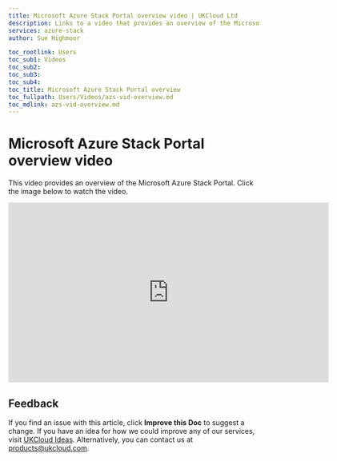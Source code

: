 ```yaml
---
title: Microsoft Azure Stack Portal overview video | UKCloud Ltd
description: Links to a video that provides an overview of the Microsoft Azure Stack portal
services: azure-stack
author: Sue Highmoor

toc_rootlink: Users
toc_sub1: Videos
toc_sub2:
toc_sub3:
toc_sub4:
toc_title: Microsoft Azure Stack Portal overview
toc_fullpath: Users/Videos/azs-vid-overview.md
toc_mdlink: azs-vid-overview.md
---
```


# Microsoft Azure Stack Portal overview video

This video provides an overview of the Microsoft Azure Stack Portal. Click the image below to watch the video.

<iframe src="https://player.vimeo.com/video/305064724?color=34d9c3" width="640" height="360" frameborder="0" webkitallowfullscreen mozallowfullscreen allowfullscreen></iframe>


## Feedback

If you find an issue with this article, click **Improve this Doc** to suggest a change. If you have an idea for how we could improve any of our services, visit [UKCloud Ideas](https://ideas.ukcloud.com). Alternatively, you can contact us at <products@ukcloud.com>.
